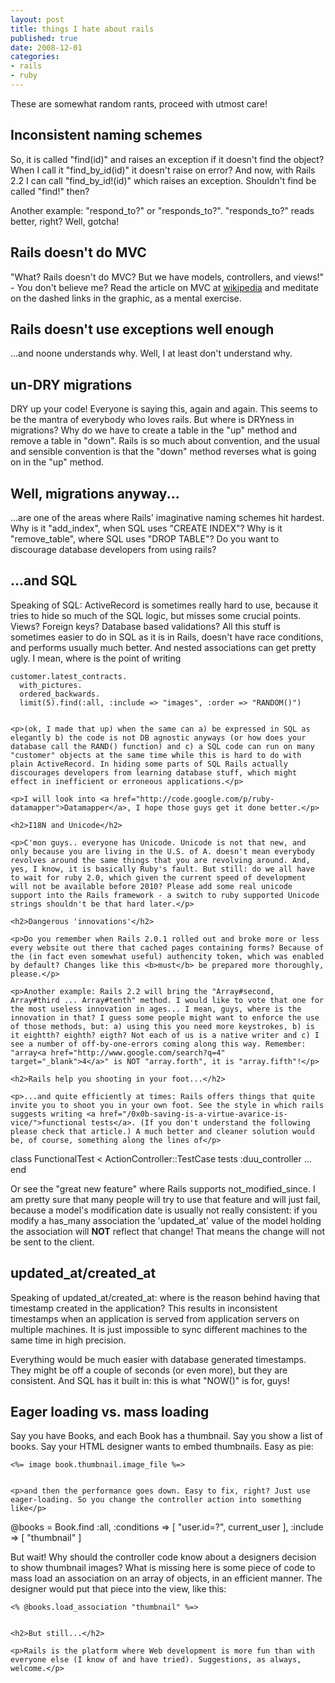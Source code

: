 ```yaml
---
layout: post
title: things I hate about rails
published: true
date: 2008-12-01
categories:
- rails
- ruby
---
```

<p>These are somewhat random rants, proceed with utmost care!</p>

<h2>Inconsistent naming schemes</h2>

<p>So, it is called "find(id)" and raises an exception if it doesn't find the object? When I call it "find_by_id(id)" it doesn't raise on error? And now, with Rails 2.2 I can call "find_by_id!(id)" which raises an exception. Shouldn't find be called "find!" then?</p>

<p>Another example: "respond_to?" or "responds_to?". "responds_to?" reads better, right? Well, gotcha!</p>

<h2>Rails doesn't do MVC</h2>

<p>"What? Rails doesn't do MVC? But we have models, controllers, and views!" - You don't believe me? Read the article on MVC at <a href="http://en.wikipedia.org/wiki/Model-view-controller">wikipedia</a> and meditate on the dashed links in the graphic, as a mental exercise.</p>

<h2>Rails doesn't use exceptions well enough</h2>

<p>...and noone understands why. Well, I at least don't understand why.</p>

<h2>un-DRY migrations</h2>

<p>DRY up your code! Everyone is saying this, again and again. This seems to be the mantra of everybody who loves rails. But where is DRYness in migrations? Why do we have to create a table in the "up" method and remove a table in "down". Rails is so much about convention, and the usual and sensible convention is that the "down" method reverses what is going on in the "up" method.</p>

<h2>Well, migrations anyway...</h2>

<p>...are one of the areas where Rails' imaginative naming schemes hit hardest. Why is it "add_index", when SQL uses "CREATE INDEX"? Why is it "remove_table", where SQL uses "DROP TABLE"? Do you want to discourage database developers from using rails?</p>

<h2>...and SQL</h2>

<p>Speaking of SQL: ActiveRecord is sometimes really hard to use, because it tries to hide so much of the SQL logic, but misses some crucial points. Views? Foreign keys? Database based validations? All this stuff is sometimes easier to do in SQL as it is in Rails, doesn't have race conditions, and performs usually much better. And nested associations can get pretty ugly. I mean, where is the point of writing</p>

```
customer.latest_contracts.
  with_pictures.
  ordered_backwards.
  limit(5).find(:all, :include => "images", :order => "RANDOM()")


<p>(ok, I made that up) when the same can a) be expressed in SQL as elegantly b) the code is not DB agnostic anyways (or how does your database call the RAND() function) and c) a SQL code can run on many "customer" objects at the same time while this is hard to do with plain ActiveRecord. In hiding some parts of SQL Rails actually discourages developers from learning database stuff, which might effect in inefficient or erroneous applications.</p>

<p>I will look into <a href="http://code.google.com/p/ruby-datamapper">Datamapper</a>, I hope those guys get it done better.</p>

<h2>I18N and Unicode</h2>

<p>C'mon guys.. everyone has Unicode. Unicode is not that new, and only because you are living in the U.S. of A. doesn't mean everybody revolves around the same things that you are revolving around. And, yes, I know, it is basically Ruby's fault. But still: do we all have to wait for ruby 2.0, which given the current speed of development will not be available before 2010? Please add some real unicode support into the Rails framework - a switch to ruby supported Unicode strings shouldn't be that hard later.</p>

<h2>Dangerous 'innovations'</h2>

<p>Do you remember when Rails 2.0.1 rolled out and broke more or less every website out there that cached pages containing forms? Because of the (in fact even somewhat useful) authencity token, which was enabled by default? Changes like this <b>must</b> be prepared more thoroughly, please.</p>

<p>Another example: Rails 2.2 will bring the "Array#second, Array#third ... Array#tenth" method. I would like to vote that one for the most useless innovation in ages... I mean, guys, where is the innovation in that? I guess some people might want to enforce the use of those methods, but: a) using this you need more keystrokes, b) is it eightth? eighth? eigth? Not each of us is a native writer and c) I see a number of off-by-one-errors coming along this way. Remember: "array<a href="http://www.google.com/search?q=4" target="_blank">4</a>" is NOT "array.forth", it is "array.fifth"!</p>

<h2>Rails help you shooting in your foot...</h2>

<p>...and quite efficiently at times: Rails offers things that quite invite you to shoot you in your own foot. See the style in which rails suggests writing <a href="/0x0b-saving-is-a-virtue-avarice-is-vice/">functional tests</a>. (If you don't understand the following please check that article.) A much better and cleaner solution would be, of course, something along the lines of</p>

```
class FunctionalTest < ActionController::TestCase
  tests :duu_controller
  ...
end


<p>Or see the "great new feature" where Rails supports not_modified_since. I am pretty sure that many people will try to use that feature and will just fail, because a model's modification date is usually not really consistent: if you modify a has_many association the 'updated_at' value of the model holding the association will <strong>NOT</strong> reflect that change! That means the change will not be sent to the client.</p>

<h2>updated_at/created_at</h2>

<p>Speaking of updated_at/created_at: where is the reason behind having that timestamp created in the application? This results in inconsistent timestamps when an application is served from application servers on multiple machines. It is just impossible to sync different machines to the same time in high precision.</p>

<p>Everything would be much easier with database generated timestamps. They might be off a couple of seconds (or even more), but they are consistent. And SQL has it built in: this is what "NOW()" is for, guys!</p>

<h2>Eager loading vs. mass loading</h2>

<p>Say you have Books, and each Book has a thumbnail. Say you show a list of books. Say your HTML designer wants to embed thumbnails. Easy as pie:</p>

```
<%= image book.thumbnail.image_file %=>


<p>and then the performance goes down. Easy to fix, right? Just use eager-loading. So you change the controller action into something like</p>

```
@books = Book.find :all, 
  :conditions => [ "user.id=?", current_user ], 
  :include => [ "thumbnail" ]


<p>But wait! Why should the controller code know about a designers decision to show thumbnail images? What is missing here is some piece of code to mass load an association on an array of objects, in an efficient manner. The designer would put that piece into the view, like this:</p>

```
<% @books.load_association "thumbnail" %=>


<h2>But still...</h2>

<p>Rails is the platform where Web development is more fun than with everyone else (I know of and have tried). Suggestions, as always, welcome.</p>
